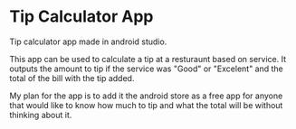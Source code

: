 <h1>Tip Calculator App</h1>

Tip calculator app made in android studio.

This app can be used to calculate a tip at a resturaunt based on service. It outputs the amount to tip if the service was "Good" or "Excelent" and the total of the bill with the tip added.


My plan for the app is to add it the android store as a free app for anyone that would like to know how much to tip and what the total will be without thinking about it.
